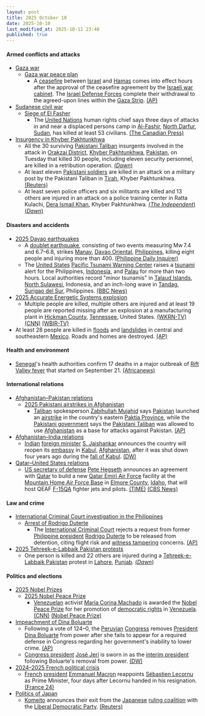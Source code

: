 ```yaml
---
layout: post
title: 2025 October 10
date: 2025-10-10
last_modified_at: 2025-10-11 23:46
published: true
---
```



#### Armed conflicts and attacks

* [Gaza war](https://en.wikipedia.org/wiki/Gaza_war "Gaza war")
  * [Gaza war peace plan](https://en.wikipedia.org/wiki/Gaza_war_peace_plan "Gaza war peace plan")
    * A [ceasefire](https://en.wikipedia.org/wiki/Ceasefire "Ceasefire") between [Israel](https://en.wikipedia.org/wiki/Israel "Israel") and [Hamas](https://en.wikipedia.org/wiki/Hamas "Hamas") comes into effect hours after the approval of the ceasefire agreement by the [Israeli war cabinet](https://en.wikipedia.org/wiki/Israeli_war_cabinet "Israeli war cabinet"). The [Israel Defense Forces](https://en.wikipedia.org/wiki/Israel_Defense_Forces "Israel Defense Forces") complete their withdrawal to the agreed-upon lines within the [Gaza Strip](https://en.wikipedia.org/wiki/Gaza_Strip "Gaza Strip"). [(AP)](https://apnews.com/article/gaza-shelling-ceasefire-israel-c832ff32cf332805ffb50bffa35e8220)
* [Sudanese civil war](https://en.wikipedia.org/wiki/Sudanese_civil_war_%282023%E2%80%93present%29 "Sudanese civil war (2023–present)")
  * [Siege of El Fasher](https://en.wikipedia.org/wiki/Siege_of_El_Fasher "Siege of El Fasher")
    * The [United Nations](https://en.wikipedia.org/wiki/United_Nations "United Nations") human rights chief says three days of attacks in and near a displaced persons camp in [Al-Fashir](https://en.wikipedia.org/wiki/Al-Fashir "Al-Fashir"), [North Darfur](https://en.wikipedia.org/wiki/North_Darfur "North Darfur"), [Sudan](https://en.wikipedia.org/wiki/Sudan "Sudan"), has killed at least 53 civilians. [(The Canadian Press)](https://www.msn.com/en-ca/news/world/un-says-53-civilians-killed-during-3-days-of-attacks-in-and-near-el-fasher-camp-in-western-sudan/ar-AA1OexG2?ocid=winp1taskbar&cvid=df82b738e7894928967ccd015a35836c&ei=44)
* [Insurgency in Khyber Pakhtunkhwa](https://en.wikipedia.org/wiki/Insurgency_in_Khyber_Pakhtunkhwa "Insurgency in Khyber Pakhtunkhwa")
  * All the 30 surviving [Pakistani Taliban](https://en.wikipedia.org/wiki/Pakistani_Taliban "Pakistani Taliban") insurgents involved in the attack in [Orakzai District](https://en.wikipedia.org/wiki/Orakzai_District "Orakzai District"), [Khyber Pakhtunkhwa](https://en.wikipedia.org/wiki/Khyber_Pakhtunkhwa "Khyber Pakhtunkhwa"), [Pakistan](https://en.wikipedia.org/wiki/Pakistan "Pakistan"), on Tuesday that killed 30 people, including eleven security personnel, are killed in a retribution operation. [(*Dawn*)](https://www.dawn.com/news/1947870/30-terrorists-involved-in-orakzai-attack-on-security-personnel-killed-ispr)
  * At least eleven [Pakistani soldiers](https://en.wikipedia.org/wiki/Pakistan_Armed_Forces "Pakistan Armed Forces") are killed in an attack on a military post by the Pakistani Taliban in [Tirah](https://en.wikipedia.org/wiki/Tirah "Tirah"), Khyber Pakhtunkhwa. [(Reuters)](https://www.reuters.com/world/asia-pacific/pakistan-military-kills-30-militants-involved-attack-that-killed-11-soldiers-2025-10-10)
  * At least seven police officers and six militants are killed and 13 others are injured in an attack on a police training center in Ratta Kulachi, [Dera Ismail Khan](https://en.wikipedia.org/wiki/Dera_Ismail_Khan "Dera Ismail Khan"), Khyber Pakhtunkhwa. [(*The Independent*)](https://www.msn.com/en-ca/news/world/at-least-7-officers-killed-in-six-hour-gunbattle-after-militants-storm-police-station-in-pakistan/ar-AA1OgSvP?ocid=winp1taskbar&cvid=68ea7acfa8524c8089eeb73bf8957ef3&ei=5) [(*Dawn*)](https://www.dawn.com/news/1947923)

#### Disasters and accidents

* [2025 Davao earthquakes](https://en.wikipedia.org/wiki/2025_Davao_earthquakes "2025 Davao earthquakes")
  * A [doublet earthquake](https://en.wikipedia.org/wiki/Doublet_earthquake "Doublet earthquake"), consisting of two events measuring Mw 7.4 and 6.7–6.8, strikes [Manay](https://en.wikipedia.org/wiki/Manay%2C_Davao_Oriental "Manay, Davao Oriental"), [Davao Oriental](https://en.wikipedia.org/wiki/Davao_Oriental "Davao Oriental"), [Philippines](https://en.wikipedia.org/wiki/Philippines "Philippines"), killing eight people and injuring more than 400. [(Philippine Daily Inquirer)](https://newsinfo.inquirer.net/2122889/at-least-8-dead-as-twin-strong-quakes-shake-mindanao-visayas)
  * The [United States](https://en.wikipedia.org/wiki/United_States "United States") [Pacific Tsunami Warning Center](https://en.wikipedia.org/wiki/Pacific_Tsunami_Warning_Center "Pacific Tsunami Warning Center") raises a [tsunami](https://en.wikipedia.org/wiki/Tsunami "Tsunami") alert for the Philippines, [Indonesia](https://en.wikipedia.org/wiki/Indonesia "Indonesia"), and [Palau](https://en.wikipedia.org/wiki/Palau "Palau") for more than two hours. Local authorities record "minor tsunamis" in [Talaud Islands](https://en.wikipedia.org/wiki/Talaud_Islands "Talaud Islands"), [North Sulawesi](https://en.wikipedia.org/wiki/North_Sulawesi "North Sulawesi"), Indonesia, and an inch-long wave in [Tandag](https://en.wikipedia.org/wiki/Tandag "Tandag"), [Surigao del Sur](https://en.wikipedia.org/wiki/Surigao_del_Sur "Surigao del Sur"), Philippines. [(BBC News)](https://www.bbc.com/news/live/c33r1dgnmnvt)
* [2025 Accurate Energetic Systems explosion](https://en.wikipedia.org/wiki/2025_Accurate_Energetic_Systems_explosion "2025 Accurate Energetic Systems explosion")
  * Multiple people are killed, multiple others are injured and at least 19 people are reported missing after an explosion at a manufacturing plant in [Hickman County](https://en.wikipedia.org/wiki/Hickman_County%2C_Tennessee "Hickman County, Tennessee"), [Tennessee](https://en.wikipedia.org/wiki/Tennessee "Tennessee"), United States. [(WKRN-TV)](https://www.wkrn.com/news/local-news/explosion-reported-at-hickman-county-facility/) [(CNN)](https://www.cnn.com/2025/10/10/us/hickman-county-explosion-tennessee) [(WBIR-TV)](https://www.wbir.com/article/news/state/middle-tennessee-hickman-county-explosion/51-391f73f7-0238-4caa-be6b-8414c2951bcf)
* At least 28 people are killed in [floods](https://en.wikipedia.org/wiki/Flood "Flood") and [landslides](https://en.wikipedia.org/wiki/Landslide "Landslide") in central and southeastern [Mexico](https://en.wikipedia.org/wiki/Mexico "Mexico"). Roads and homes are destroyed. [(AP)](https://apnews.com/article/mexico-hidalgo-veracruz-flooding-rains-b2cbefbd6e80f3000e12defd77435c73)

#### Health and environment

* [Senegal](https://en.wikipedia.org/wiki/Senegal "Senegal")'s health authorities confirm 17 deaths in a major outbreak of [Rift Valley fever](https://en.wikipedia.org/wiki/Rift_Valley_fever "Rift Valley fever") that started on September 21. [(Africanews)](https://www.msn.com/en-ca/health/other/senegal-reports-17-deaths-in-rare-rift-valley-fever-outbreak/ar-AA1Odh3K?ocid=winp1taskbar&cvid=3de78efa88934201d2d491d7d9023214&ei=6)

#### International relations

* [Afghanistan–Pakistan relations](https://en.wikipedia.org/wiki/Afghanistan%E2%80%93Pakistan_relations "Afghanistan–Pakistan relations")
  * [2025 Pakistani airstrikes in Afghanistan](https://en.wikipedia.org/wiki/2025_Pakistani_airstrikes_in_Afghanistan "2025 Pakistani airstrikes in Afghanistan")
    * [Taliban](https://en.wikipedia.org/wiki/Taliban "Taliban") spokesperson [Zabihullah Mujahid](https://en.wikipedia.org/wiki/Zabihullah_Mujahid "Zabihullah Mujahid") says [Pakistan](https://en.wikipedia.org/wiki/Pakistan "Pakistan") launched an [airstrike](https://en.wikipedia.org/wiki/Airstrike "Airstrike") in the country's eastern [Paktia Province](https://en.wikipedia.org/wiki/Paktia_Province "Paktia Province"), while the [Pakistani government](https://en.wikipedia.org/wiki/Pakistani_government "Pakistani government") says the [Pakistani Taliban](https://en.wikipedia.org/wiki/Pakistani_Taliban "Pakistani Taliban") was allowed to use [Afghanistan](https://en.wikipedia.org/wiki/Afghanistan "Afghanistan") as a base for attacks against Pakistan. [(AP)](https://apnews.com/article/afghanistan-pakistan-kabul-blast-594e4bf0291d6895568070a871415933)
* [Afghanistan–India relations](https://en.wikipedia.org/wiki/Afghanistan%E2%80%93India_relations "Afghanistan–India relations")
  * [Indian](https://en.wikipedia.org/wiki/India "India") [foreign minister](https://en.wikipedia.org/wiki/Foreign_minister_of_India "Foreign minister of India") [S. Jaishankar](https://en.wikipedia.org/wiki/S._Jaishankar "S. Jaishankar") announces the country will reopen its [embassy](https://en.wikipedia.org/wiki/Diplomatic_missions_of_India "Diplomatic missions of India") in [Kabul](https://en.wikipedia.org/wiki/Kabul "Kabul"), [Afghanistan](https://en.wikipedia.org/wiki/Afghanistan "Afghanistan"), after it was shut down four years ago during the [fall of Kabul](https://en.wikipedia.org/wiki/Fall_of_Kabul_%282021%29 "Fall of Kabul (2021)"). [(DW)](https://www.dw.com/en/india-set-to-reopen-embassy-in-afghanistan/a-74301831)
* [Qatar–United States relations](https://en.wikipedia.org/wiki/Qatar%E2%80%93United_States_relations "Qatar–United States relations")
  * [US secretary of defense](https://en.wikipedia.org/wiki/US_secretary_of_defense "US secretary of defense") [Pete Hegseth](https://en.wikipedia.org/wiki/Pete_Hegseth "Pete Hegseth") announces an agreement with [Qatar](https://en.wikipedia.org/wiki/Qatar "Qatar") to build a new [Qatar Emiri Air Force](https://en.wikipedia.org/wiki/Qatar_Emiri_Air_Force "Qatar Emiri Air Force") facility at the [Mountain Home Air Force Base](https://en.wikipedia.org/wiki/Mountain_Home_Air_Force_Base "Mountain Home Air Force Base") in [Elmore County](https://en.wikipedia.org/wiki/Elmore_County%2C_Idaho "Elmore County, Idaho"), [Idaho](https://en.wikipedia.org/wiki/Idaho "Idaho"), that will host QEAF [F-15QA](https://en.wikipedia.org/wiki/McDonnell_Douglas_F-15_Eagle "McDonnell Douglas F-15 Eagle") fighter jets and pilots. [(TIME)](https://time.com/7324968/qatar-idaho-air-force-facility-hegseth-trump/) [(CBS News)](https://www.cbsnews.com/news/hegseth-qatar-air-force-facility-us-base-idaho/)

#### Law and crime

* [International Criminal Court investigation in the Philippines](https://en.wikipedia.org/wiki/International_Criminal_Court_investigation_in_the_Philippines "International Criminal Court investigation in the Philippines")
  * [Arrest of Rodrigo Duterte](https://en.wikipedia.org/wiki/Arrest_of_Rodrigo_Duterte "Arrest of Rodrigo Duterte")
    * The [International Criminal Court](https://en.wikipedia.org/wiki/International_Criminal_Court "International Criminal Court") rejects a request from former [Philippine president](https://en.wikipedia.org/wiki/President_of_the_Philippines "President of the Philippines") [Rodrigo Duterte](https://en.wikipedia.org/wiki/Rodrigo_Duterte "Rodrigo Duterte") to be released from detention, citing flight risk and [witness tampering](https://en.wikipedia.org/wiki/Witness_tampering "Witness tampering") concerns. [(AP)](https://apnews.com/article/rodrigo-duterte-icc-court-philippines-flight-risk-fd6d4cc0860a35e285acbaeabd792dd9)
* [2025 Tehreek-e-Labbaik Pakistan protests](https://en.wikipedia.org/wiki/2025_Tehreek-e-Labbaik_Pakistan_protests "2025 Tehreek-e-Labbaik Pakistan protests")
  * One person is killed and 22 others are injured during a [Tehreek-e-Labbaik Pakistan](https://en.wikipedia.org/wiki/Tehreek-e-Labbaik_Pakistan "Tehreek-e-Labbaik Pakistan") protest in [Lahore](https://en.wikipedia.org/wiki/Lahore "Lahore"), [Punjab](https://en.wikipedia.org/wiki/Punjab%2C_Pakistan "Punjab, Pakistan"). [(*Dawn*)](https://www.dawn.com/news/1947867/tlp-protesters-begin-march-in-lahore-clashes-with-police-reported)

#### Politics and elections

* [2025 Nobel Prizes](https://en.wikipedia.org/wiki/2025_Nobel_Prizes "2025 Nobel Prizes")
  * [2025 Nobel Peace Prize](https://en.wikipedia.org/wiki/2025_Nobel_Peace_Prize "2025 Nobel Peace Prize")
    * [Venezuelan](https://en.wikipedia.org/wiki/Venezuela "Venezuela") activist [María Corina Machado](https://en.wikipedia.org/wiki/Mar%C3%ADa_Corina_Machado "María Corina Machado") is awarded the [Nobel Peace Prize](https://en.wikipedia.org/wiki/Nobel_Peace_Prize "Nobel Peace Prize") for her promotion of [democratic rights](https://en.wikipedia.org/wiki/Civil_and_political_rights "Civil and political rights") in [Venezuela](https://en.wikipedia.org/wiki/Venezuela "Venezuela"). [(CNN)](https://edition.cnn.com/world/live-news/nobel-peace-prize-10-10-25) [(Nobel Peace Prize)](https://www.nobelpeaceprize.org/articles/nobels-fredspris-2025-1)
* [Impeachment of Dina Boluarte](https://en.wikipedia.org/wiki/Impeachment_of_Dina_Boluarte "Impeachment of Dina Boluarte")
  * Following a vote of 124–0, the [Peruvian](https://en.wikipedia.org/wiki/Peru "Peru") [Congress](https://en.wikipedia.org/wiki/Congress_of_the_Republic_of_Peru "Congress of the Republic of Peru") removes [President](https://en.wikipedia.org/wiki/President_of_Peru "President of Peru") [Dina Boluarte](https://en.wikipedia.org/wiki/Dina_Boluarte "Dina Boluarte") from power after she fails to appear for a required defense in Congress regarding her government's inability to lower crime. [(AP)](https://apnews.com/article/peru-president-boluarte-impeachment-crime-shooting-concert-d3bc438bdec704c0c2bd21ef981f95eb)
  * [Congress president](https://en.wikipedia.org/wiki/President_of_the_Congress_of_the_Republic_of_Peru "President of the Congress of the Republic of Peru") [José Jerí](https://en.wikipedia.org/wiki/Jos%C3%A9_Jer%C3%AD "José Jerí") is sworn in as the [interim president](https://en.wikipedia.org/wiki/Presidency_of_Jos%C3%A9_Jer%C3%AD "Presidency of José Jerí") following Boluarte's removal from power. [(DW)](https://www.dw.com/en/peru-lawmakers-remove-president-successor-vows-war-on-crime/a-74300885)
* [2024–2025 French political crisis](https://en.wikipedia.org/wiki/2024%E2%80%932025_French_political_crisis "2024–2025 French political crisis")
  * [French](https://en.wikipedia.org/wiki/France "France") [president](https://en.wikipedia.org/wiki/French_President "French President") [Emmanuel Macron](https://en.wikipedia.org/wiki/Emmanuel_Macron "Emmanuel Macron") reappoints [Sébastien Lecornu](https://en.wikipedia.org/wiki/S%C3%A9bastien_Lecornu "Sébastien Lecornu") as Prime Minister, four days after Lecornu handed in his resignation. [(France 24)](https://www.france24.com/en/france/20251010-live-macron-faces-decision-day-as-france-awaits-new-pm)
* [Politics of Japan](https://en.wikipedia.org/wiki/Politics_of_Japan "Politics of Japan")
  * [Komeito](https://en.wikipedia.org/wiki/Komeito "Komeito") announces their exit from the [Japanese](https://en.wikipedia.org/wiki/Japan "Japan") [ruling coalition](https://en.wikipedia.org/wiki/Liberal_Democratic_Party%E2%80%93Komeito_coalition "Liberal Democratic Party–Komeito coalition") with the [Liberal Democratic Party](https://en.wikipedia.org/wiki/Liberal_Democratic_Party_%28Japan%29 "Liberal Democratic Party (Japan)"). [(Reuters)](https://www.reuters.com/world/asia-pacific/japans-komeito-leave-ruling-coalition-with-ldp-under-takaichi-nhk-reports-2025-10-10/)
